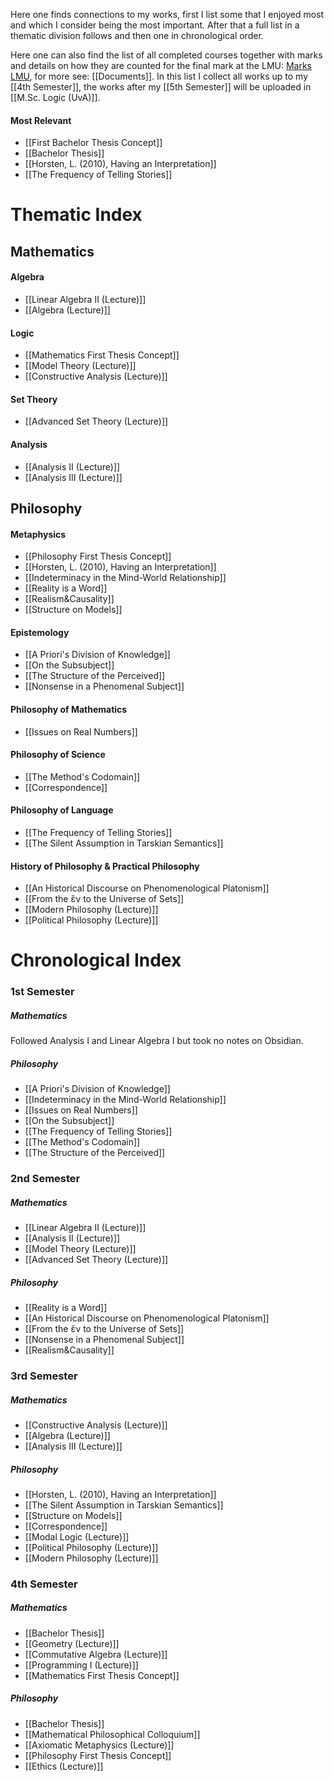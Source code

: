 Here one finds connections to my works, first I list some that I enjoyed most and which I consider being the most important. After that a full list in a thematic division follows and then one in chronological order.

Here one can also find the list of all completed courses together with marks and details on how they are counted for the final mark at the LMU: [Marks LMU](https://docs.google.com/spreadsheets/d/1NNubLg1C2IOX1Rs3ishnJDjQ0yhacul_Y8lLVrWSW6c/edit?usp=sharing), for more see: [[Documents]]. In this list I collect all works up to my [[4th Semester]], the works after my [[5th Semester]] will be uploaded in [[M.Sc. Logic (UvA)]].
#### Most Relevant
- [[First Bachelor Thesis Concept]]
- [[Bachelor Thesis]]
- [[Horsten, L. (2010), Having an Interpretation]]
- [[The Frequency of Telling Stories]]
# Thematic Index
## Mathematics
#### Algebra
- [[Linear Algebra II (Lecture)]]
- [[Algebra (Lecture)]]
#### Logic
- [[Mathematics First Thesis Concept]]
- [[Model Theory (Lecture)]]
- [[Constructive Analysis (Lecture)]]
#### Set Theory
- [[Advanced Set Theory (Lecture)]]
#### Analysis
- [[Analysis II (Lecture)]]
- [[Analysis III (Lecture)]]
## Philosophy
#### Metaphysics
- [[Philosophy First Thesis Concept]]
- [[Horsten, L. (2010), Having an Interpretation]]
- [[Indeterminacy in the Mind-World Relationship]]
- [[Reality is a Word]]
- [[Realism&Causality]]
- [[Structure on Models]]
#### Epistemology
- [[A Priori's Division of Knowledge]]
- [[On the Subsubject]]
- [[The Structure of the Perceived]]
- [[Nonsense in a Phenomenal Subject]]
#### Philosophy of Mathematics
- [[Issues on Real Numbers]]
#### Philosophy of Science
- [[The Method's Codomain]]
- [[Correspondence]]
#### Philosophy of Language
- [[The Frequency of Telling Stories]]
- [[The Silent Assumption in Tarskian Semantics]]
#### History of Philosophy & Practical Philosophy
- [[An Historical Discourse on Phenomenological Platonism]]
- [[From the ἕν to the Universe of Sets]]
- [[Modern Philosophy (Lecture)]]
- [[Political Philosophy (Lecture)]]
# Chronological Index
### 1st Semester
##### Mathematics
Followed Analysis I and Linear Algebra I but took no notes on Obsidian.
##### Philosophy
- [[A Priori's Division of Knowledge]]
- [[Indeterminacy in the Mind-World Relationship]]
- [[Issues on Real Numbers]]
- [[On the Subsubject]]
- [[The Frequency of Telling Stories]]
- [[The Method's Codomain]]
- [[The Structure of the Perceived]]
### 2nd Semester
##### Mathematics
- [[Linear Algebra II (Lecture)]]
- [[Analysis II (Lecture)]]
- [[Model Theory (Lecture)]]
- [[Advanced Set Theory (Lecture)]]
##### Philosophy
- [[Reality is a Word]]
- [[An Historical Discourse on Phenomenological Platonism]]
- [[From the ἕν to the Universe of Sets]]
- [[Nonsense in a Phenomenal Subject]]
- [[Realism&Causality]]
### 3rd Semester
##### Mathematics
- [[Constructive Analysis (Lecture)]]
- [[Algebra (Lecture)]]
- [[Analysis III (Lecture)]]
##### Philosophy
- [[Horsten, L. (2010), Having an Interpretation]]
- [[The Silent Assumption in Tarskian Semantics]]
- [[Structure on Models]]
- [[Correspondence]]
- [[Modal Logic (Lecture)]]
- [[Political Philosophy (Lecture)]]
- [[Modern Philosophy (Lecture)]]
### 4th Semester
##### Mathematics
- [[Bachelor Thesis]]
- [[Geometry (Lecture)]]
- [[Commutative Algebra (Lecture)]]
- [[Programming I (Lecture)]]
- [[Mathematics First Thesis Concept]]
##### Philosophy
- [[Bachelor Thesis]]
- [[Mathematical Philosophical Colloquium]]
- [[Axiomatic Metaphysics (Lecture)]]
- [[Philosophy First Thesis Concept]]
- [[Ethics (Lecture)]]
